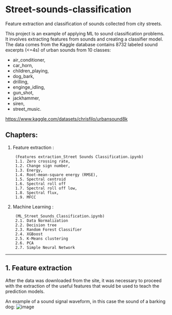 # Street-sounds-classification
Feature extraction and classification of sounds collected from city streets.

This project is an example of applying ML to sound classification problems. It involves extracting features from sounds and creating a classifier model. The data comes from the Kaggle database contains 8732 labeled sound excerpts (<=4s) of urban sounds from 10 classes: 
- air_conditioner, 
- car_horn, 
- children_playing, 
- dog_bark,
- drilling,
- enginge_idling, 
- gun_shot, 
- jackhammer, 
- siren,
- street_music.

https://www.kaggle.com/datasets/chrisfilo/urbansound8k

## Chapters:

1. Feature extraction : 

        (Features extraction_Street Sounds Classification.ipynb)
        1.1. Zero crossing rate,
        1.2. Change sign number,
        1.3. Energy,
        1.4. Root-mean-square energy (RMSE),
        1.5. Spectral centroid
        1.6. Spectral roll off
        1.7. Spectral roll off low,
        1.8. Spectral flux,
        1.9. MFCC

2. Machine Learning :

        (ML_Street_Sounds_Classification.ipynb)
        2.1. Data Normalization
        2.2. Decision tree
        2.3. Random Forest Classifier
        2.4. XGBoost
        2.5. K-Means clustering
        2.6. PCA
        2.7. Simple Neural Network
____________________________________________________________________________________________________________


## 1. Feature extraction

After the data was downloaded from the site, it was necessary to proceed with the extraction of the useful features that would be used to teach the prediction models.


An example of a sound signal waveform, in this case the sound of a barking dog:
![image](https://user-images.githubusercontent.com/83005003/170708397-576f606a-f5c1-4456-aec4-0f6e3f73094b.png)
